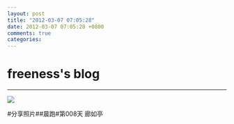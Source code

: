 ```yaml
---
layout: post
title: "2012-03-07 07:05:28"
date: 2012-03-07 07:05:28 +0800
comments: true
categories: 
---
```


# freeness's blog

----------

![](http://okqmqrbgo.bkt.clouddn.com/201203070705281.jpg)

>
\#分享照片\#\#晨跑\#第008天 廊如亭